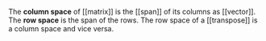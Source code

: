 The **column space** of [[matrix]] is the [[span]] of its columns as [[vector]]. The **row space** is the span of the rows. The row space of a [[transpose]] is a column space and vice versa.

